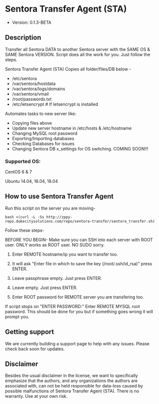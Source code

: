 # Sentora Transfer Agent (STA)

* Version: 0.1.3-BETA

## Description

Transfer all Sentora DATA to another Sentora server with the SAME OS & SAME Sentora VERSION. Script does all the work for you. Just follow the steps.

Sentora Transfer Agent (STA) Copies all folder/files/DB below -
* /etc/sentora
* /var/sentora/hostdata
* /var/sentora/logs/domains
* /var/sentora/vmail
* /root/passwords.txt
* /etc/letsencrypt # If letsencrypt is installed

Automates tasks to new server like:
* Copying files above
* Update new server hostname in /etc/hosts & /etc/hostname
* Changing MySQL root password
* Exporting/Importing databases
* Checking Databases for issues
* Changing Sentora DB x_settings for OS switching. COMING SOON!!!

### Supported OS:

CentOS 6 & 7

Ubuntu 14.04, 16.04, 18.04

## How to use Sentora Transfer Agent

Run this script on the server you are moving-
```
bash <(curl -L -Ss http://zppy-repo.dukecitysolutions.com/repo/sentora-transfer/sentora_transfer.sh)
```

Follow these steps-

BEFORE YOU BEGIN-
Make sure you can SSH into each server with ROOT user. ONLY works as ROOT user. NO SUDO sorry.

1. Enter REMOTE hostname/ip you want to transfer too.

2. It will ask "Enter file in which to save the key (/root/.ssh/id_rsa)" press ENTER.

3. Leave passphrase empty. Just press ENTER.

4. Leave empty. Just press ENTER.

5. Enter ROOT password for REMOTE server you are transfering too.

If script stops on "ENTER PASSWORD:" Enter REMOTE MYSQL root password. This should be done for you but if something goes wrong it will prompt you.

## Getting support

We are currently building a support page to help with any issues. Please check back soon for updates.

## Disclaimer

Besides the usual disclaimer in the license, we want to specifically emphasize that the authors, and any organizations the authors are associated with, can not be held responsible for data-loss caused by possible malfunctions of Sentora Transfer Agent (STA). There is no warranty. Use at your own risk.
